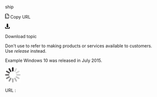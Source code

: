 # 

ship

![Copy URL](media/ship/Copy.png)
Copy URL

![Download](media/ship/Download.png)

Download topic

Don't use to refer to making products or services available to customers. Use *release* instead. 

Example Windows 10 was released in July 2015.

![In progress](media/ship/activity-large.gif)

URL :
